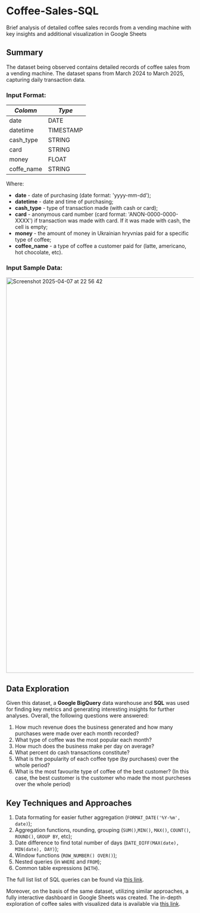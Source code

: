 # Coffee-Sales-SQL
Brief analysis of detailed coffee sales records from a vending machine with key insights and additional visualization in Google Sheets

## Summary
The dataset being observed contains detailed records of coffee sales from a vending machine. The dataset spans from March 2024 to March 2025, capturing daily transaction data.

### Input Format:
| *Colomn* | *Type* |
| ----------- | ----------- |
| date | DATE |
| datetime | TIMESTAMP |
| cash_type | STRING |
| card | STRING |
| money | FLOAT |
| coffe_name | STRING |

Where:
- **date** - date of purchasing (date format: 'yyyy-mm-dd');
- **datetime** - date and time of purchasing;
- **cash_type** - type of transaction made (with cash or card);
- **card** - anonymous card number (card format: 'ANON-0000-0000-XXXX') if transaction was made with card. If it was made with cash, the cell is empty;
- **money** - the amount of money in Ukrainian hryvnias paid for a specific type of coffee;
- **coffee_name** - a type of coffee a customer paid for (latte, americano, hot chocolate, etc).

### Input Sample Data:
<img width="1061" alt="Screenshot 2025-04-07 at 22 56 42" src="https://github.com/user-attachments/assets/1e02cf3c-5caf-4b67-8107-9b0913c44db8" />

## Data Exploration
Given this dataset, a **Google BigQuery** data warehouse and **SQL** was used for finding key metrics and generating interesting insights for further analyses. Overall, the following questions were answered:
1. How much revenue does the business generated and how many purchases were made over each month recorded?
2. What type of coffee was the most popular each month?
3. How much does the business make per day on average?
4. What percent do cash transactions constitute?
5. What is the popularity of each coffee type (by purchases) over the whole period?
6. What is the most favourite type of coffee of the best customer? (In this case, the best customer is the customer who made the most purcheses over the whole period)

## Key Techniques and Approaches
1. Data formating for easier futher aggregation (`FORMAT_DATE('%Y-%m', date)`);
2. Aggregation functions, rounding, grouping (`SUM()`,`MIN()`, `MAX()`, `COUNT()`, `ROUND()`, `GROUP BY`, etc);
3. Date difference to find total number of days (`DATE_DIFF(MAX(date), MIN(date), DAY)`);
4. Window functions (`ROW_NUMBER() OVER()`);
5. Nested queries (in `WHERE` and `FROM`);
6. Common table expressions (`WITH`).

The full list list of SQL queries can be found via [this link](CoffeeSales_SQL.ipynb).

Moreover, on the basis of the same dataset, utilizing similar approaches, a fully interactive dashboard in Google Sheets was created. The in-depth exploration of coffee sales with visualized data is available via [this link](https://docs.google.com/spreadsheets/d/1pExpI77uPN_4s_CcLldUqN2pxo6pB3kJs7eNnuEgDFs/edit?usp=sharing).

